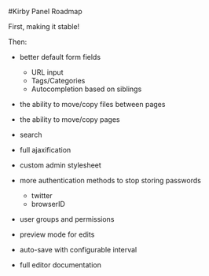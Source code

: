 #Kirby Panel Roadmap

First, making it stable!

Then: 

- better default form fields

	- URL input
	- Tags/Categories
	- Autocompletion based on siblings

- the ability to move/copy files between pages
- the ability to move/copy pages
- search
- full ajaxification 
- custom admin stylesheet
- more authentication methods to stop storing passwords

	- twitter
	- browserID

- user groups and permissions
- preview mode for edits
- auto-save with configurable interval
- full editor documentation